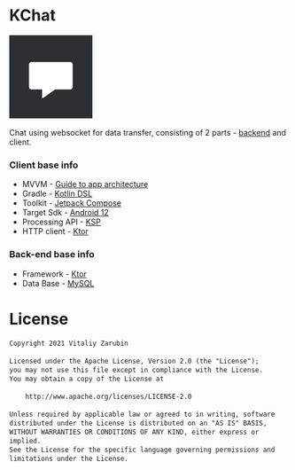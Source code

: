 KChat
===================

![picture](data/preview.png)

Chat using websocket for data transfer, consisting of 2 parts - [backend](https://github.com/keygenqt/api-KChat) and client.

### Client base info
* MVVM - [Guide to app architecture](https://developer.android.com/jetpack/guide)
* Gradle - [Kotlin DSL](https://docs.gradle.org/current/userguide/kotlin_dsl.html)
* Toolkit - [Jetpack Compose](https://developer.android.com/jetpack/compose)
* Target Sdk - [Android 12](https://developer.android.com/about/versions/12)
* Processing API - [KSP](https://github.com/google/ksp)
* HTTP client - [Ktor](https://ktor.io/)

### Back-end base info
* Framework - [Ktor](https://ktor.io/)
* Data Base - [MySQL](https://www.mysql.com/)

# License

```
Copyright 2021 Vitaliy Zarubin

Licensed under the Apache License, Version 2.0 (the "License");
you may not use this file except in compliance with the License.
You may obtain a copy of the License at

    http://www.apache.org/licenses/LICENSE-2.0

Unless required by applicable law or agreed to in writing, software
distributed under the License is distributed on an "AS IS" BASIS,
WITHOUT WARRANTIES OR CONDITIONS OF ANY KIND, either express or implied.
See the License for the specific language governing permissions and
limitations under the License.
```